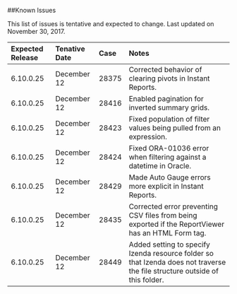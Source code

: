 <!---##View Known Issues Report-->

<!---Click the link below and select "Login" to see the updated Known Issues Report. -->

<!---[Known Issues Report](http://fogbugz.izenda.us/reporting/reportviewer.aspx?rn=Tracking_DO_NOT_EDIT\\KIL\\KnownIssues)-->
##Known Issues

This list of issues is tentative and expected to change. Last updated on November 30, 2017.

|Expected Release|Tenative Date|Case|Notes|
|:----|:-----------|:----------------|:---------------|
|6.10.0.25|December 12|28375|Corrected behavior of clearing pivots in Instant Reports.|
|6.10.0.25|December 12|28416|Enabled pagination for inverted summary grids.|
|6.10.0.25|December 12|28423|Fixed population of filter values being pulled from an expression.|
|6.10.0.25|December 12|28424|Fixed ORA-01036 error when filtering against a datetime in Oracle.|
|6.10.0.25|December 12|28429|Made Auto Gauge errors more explicit in Instant Reports.|
|6.10.0.25|December 12|28435|Corrected error preventing CSV files from being exported if the ReportViewer has an HTML Form tag.|
|6.10.0.25|December 12|28449|Added setting to specify Izenda resource folder so that Izenda does not traverse the file structure outside of this folder.|








